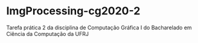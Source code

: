 # ImgProcessing-cg2020-2
Tarefa prática 2 da disciplina de Computação Gráfica I do Bacharelado em Ciência da Computação da UFRJ
